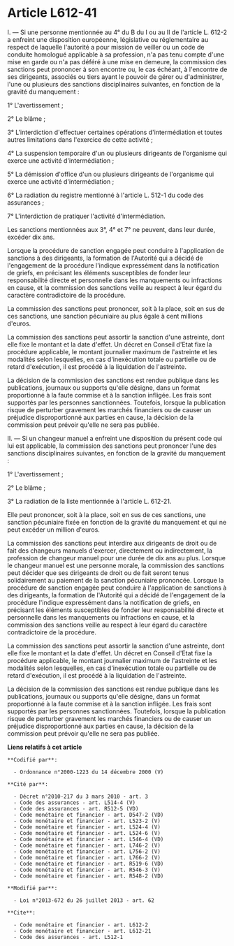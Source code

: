 # Article L612-41

I. ― Si une personne mentionnée au 4° du B du I ou au II de l'article L. 612-2 a enfreint une disposition
européenne, législative ou réglementaire au respect de laquelle l'autorité a pour mission de veiller ou un code de conduite
homologué applicable à sa profession, n'a pas tenu compte d'une mise en garde ou n'a pas déféré à une mise en demeure, la
commission des sanctions peut prononcer à son encontre ou, le cas échéant, à l'encontre de ses dirigeants, associés ou tiers
ayant le pouvoir de gérer ou d'administrer, l'une ou plusieurs des sanctions disciplinaires suivantes, en fonction de la
gravité du manquement : 

1° L'avertissement ; 

2° Le blâme ; 

3° L'interdiction d'effectuer certaines opérations d'intermédiation et toutes autres limitations dans l'exercice de cette
activité ; 

4° La suspension temporaire d'un ou plusieurs dirigeants de l'organisme qui exerce une activité d'intermédiation ; 

5° La démission d'office d'un ou plusieurs dirigeants de l'organisme qui exerce une activité d'intermédiation ; 

6° La radiation du registre mentionné à l'article L. 512-1 du code des assurances ; 

7° L'interdiction de pratiquer l'activité d'intermédiation. 

Les sanctions mentionnées aux 3°, 4° et 7° ne peuvent, dans leur durée, excéder dix ans. 

Lorsque la procédure de sanction engagée peut conduire à l'application de sanctions à des dirigeants, la formation de
l'Autorité qui a décidé de l'engagement de la procédure l'indique expressément dans la notification de griefs, en précisant
les éléments susceptibles de fonder leur responsabilité directe et personnelle dans les manquements ou infractions en cause,
et la commission des sanctions veille au respect à leur égard du caractère contradictoire de la procédure. 

La commission des sanctions peut prononcer, soit à la place, soit en sus de ces sanctions, une sanction pécuniaire au plus
égale à cent millions d'euros. 

La commission des sanctions peut assortir la sanction d'une astreinte, dont elle fixe le montant et la date d'effet. Un
décret en Conseil d'Etat fixe la procédure applicable, le montant journalier maximum de l'astreinte et les modalités selon
lesquelles, en cas d'inexécution totale ou partielle ou de retard d'exécution, il est procédé à la liquidation de
l'astreinte. 

La décision de la commission des sanctions est rendue publique dans les publications, journaux ou supports qu'elle désigne,
dans un format proportionné à la faute commise et à la sanction infligée. Les frais sont supportés par les personnes
sanctionnées. Toutefois, lorsque la publication risque de perturber gravement les marchés financiers ou de causer un
préjudice disproportionné aux parties en cause, la décision de la commission peut prévoir qu'elle ne sera pas publiée. 

II. ― Si un changeur manuel a enfreint une disposition du présent code qui lui est applicable, la commission des sanctions
peut prononcer l'une des sanctions disciplinaires suivantes, en fonction de la gravité du manquement : 

1° L'avertissement ; 

2° Le blâme ; 

3° La radiation de la liste mentionnée à l'article L. 612-21. 

Elle peut prononcer, soit à la place, soit en sus de ces sanctions, une sanction pécuniaire fixée en fonction de la gravité
du manquement et qui ne peut excéder un million d'euros. 

La commission des sanctions peut interdire aux dirigeants de droit ou de fait des changeurs manuels d'exercer, directement ou
indirectement, la profession de changeur manuel pour une durée de dix ans au plus. Lorsque le changeur manuel est une
personne morale, la commission des sanctions peut décider que ses dirigeants de droit ou de fait seront tenus solidairement
au paiement de la sanction pécuniaire prononcée. Lorsque la procédure de sanction engagée peut conduire à l'application de
sanctions à des dirigeants, la formation de l'Autorité qui a décidé de l'engagement de la procédure l'indique expressément
dans la notification de griefs, en précisant les éléments susceptibles de fonder leur responsabilité directe et personnelle
dans les manquements ou infractions en cause, et la commission des sanctions veille au respect à leur égard du caractère
contradictoire de la procédure. 

La commission des sanctions peut assortir la sanction d'une astreinte, dont elle fixe le montant et la date d'effet. Un
décret en Conseil d'Etat fixe la procédure applicable, le montant journalier maximum de l'astreinte et les modalités selon
lesquelles, en cas d'inexécution totale ou partielle ou de retard d'exécution, il est procédé à la liquidation de
l'astreinte. 

La décision de la commission des sanctions est rendue publique dans les publications, journaux ou supports qu'elle désigne,
dans un format proportionné à la faute commise et à la sanction infligée. Les frais sont supportés par les personnes
sanctionnées. Toutefois, lorsque la publication risque de perturber gravement les marchés financiers ou de causer un
préjudice disproportionné aux parties en cause, la décision de la commission peut prévoir qu'elle ne sera pas publiée.

**Liens relatifs à cet article**

	**Codifié par**:

	  - Ordonnance n°2000-1223 du 14 décembre 2000 (V)

	**Cité par**:

	  - Décret n°2010-217 du 3 mars 2010 - art. 3
	  - Code des assurances - art. L514-4 (V)
	  - Code des assurances - art. R512-5 (VD)
	  - Code monétaire et financier - art. D547-2 (VD)
	  - Code monétaire et financier - art. L523-2 (V)
	  - Code monétaire et financier - art. L524-4 (V)
	  - Code monétaire et financier - art. L524-6 (V)
	  - Code monétaire et financier - art. L546-4 (VD)
	  - Code monétaire et financier - art. L746-2 (V)
	  - Code monétaire et financier - art. L756-2 (V)
	  - Code monétaire et financier - art. L766-2 (V)
	  - Code monétaire et financier - art. R519-6 (VD)
	  - Code monétaire et financier - art. R546-3 (V)
	  - Code monétaire et financier - art. R548-2 (VD)

	**Modifié par**:

	  - Loi n°2013-672 du 26 juillet 2013 - art. 62

	**Cite**:

	  - Code monétaire et financier - art. L612-2
	  - Code monétaire et financier - art. L612-21
	  - Code des assurances - art. L512-1
